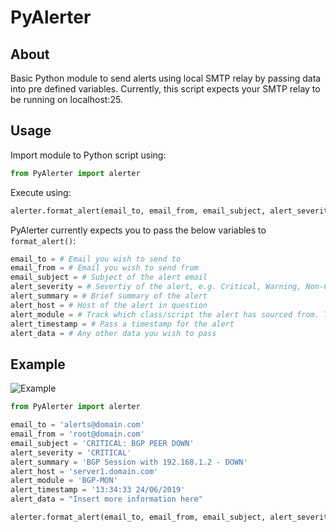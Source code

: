 # PyAlerter

## About
Basic Python module to send alerts using local SMTP relay by passing data into pre defined variables. Currently, this script expects your SMTP relay to be running on localhost:25.

## Usage
Import module to Python script using:
```python
from PyAlerter import alerter
```

Execute using:
```python
alerter.format_alert(email_to, email_from, email_subject, alert_severity, alert_summary, alert_host, alert_module, alert_timestamp, alert_data)
```

PyAlerter currently expects you to pass the below variables to `format_alert()`:
```python
email_to = # Email you wish to send to
email_from = # Email you wish to send from
email_subject = # Subject of the alert email
alert_severity = # Severtiy of the alert, e.g. Critical, Warning, Non-Critical etc.
alert_summary = # Brief summary of the alert
alert_host = # Host of the alert in question
alert_module = # Track which class/script the alert has sourced from. This is handy if there are multiple scripts reporting into PyAlerter
alert_timestamp = # Pass a timestamp for the alert
alert_data = # Any other data you wish to pass
```


## Example

![Example](https://i.imgur.com/RifVONK.png)

```python
from PyAlerter import alerter

email_to = 'alerts@domain.com'
email_from = 'root@domain.com'
email_subject = 'CRITICAL: BGP PEER DOWN'
alert_severity = 'CRITICAL'
alert_summary = 'BGP Session with 192.168.1.2 - DOWN'
alert_host = 'server1.domain.com'
alert_module = 'BGP-MON'
alert_timestamp = '13:34:33 24/06/2019'
alert_data = "Insert more information here"

alerter.format_alert(email_to, email_from, email_subject, alert_severity, alert_summary, alert_host, alert_module, alert_timestamp, alert_data)
```
